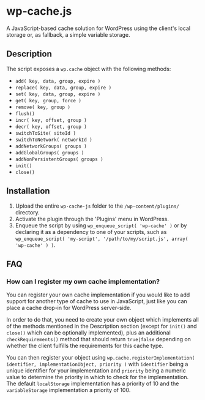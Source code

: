 # wp-cache.js

A JavaScript-based cache solution for WordPress using the client's local storage or, as fallback, a simple variable storage.

## Description

The script exposes a `wp.cache` object with the following methods:

* `add( key, data, group, expire )`
* `replace( key, data, group, expire )`
* `set( key, data, group, expire )`
* `get( key, group, force )`
* `remove( key, group )`
* `flush()`
* `incr( key, offset, group )`
* `decr( key, offset, group )`
* `switchToSite( siteId )`
* `switchToNetwork( networkId )`
* `addNetworkGroups( groups )`
* `addGlobalGroups( groups )`
* `addNonPersistentGroups( groups )`
* `init()`
* `close()`

## Installation

1. Upload the entire `wp-cache-js` folder to the `/wp-content/plugins/` directory.
2. Activate the plugin through the 'Plugins' menu in WordPress.
3. Enqueue the script by using `wp_enqueue_script( 'wp-cache' )` or by declaring it as a dependency to one of your scripts, such as `wp_enqueue_script( 'my-script', '/path/to/my/script.js', array( 'wp-cache' ) )`.

## FAQ

### How can I register my own cache implementation?

You can register your own cache implementation if you would like to add support for another type of cache to use in JavaScript, just like you can place a cache drop-in for WordPress server-side.

In order to do that, you need to create your own object which implements all of the methods mentioned in the Description section (except for `init()` and `close()` which can be optionally implemented), plus an additional `checkRequirements()` method that should return `true|false` depending on whether the client fulfills the requirements for this cache type.

You can then register your object using `wp.cache.registerImplementation( identifier, implementationObject, priority )` with `identifier` being a unique identifier for your implementation and `priority` being a numeric value to determine the priority in which to check for the implementation. The default `localStorage` implementation has a priority of 10 and the `variableStorage` implementation a priority of 100.
